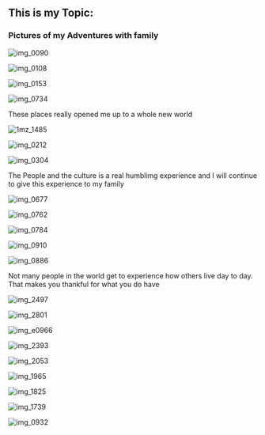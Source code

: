 ## This is my Topic:


### Pictures of my Adventures with family 


![img_0090](https://user-images.githubusercontent.com/43392571/45924754-8e3e6280-bf42-11e8-8334-22a78b3e6ba5.JPG)



![img_0108](https://user-images.githubusercontent.com/43392571/45924753-87175480-bf42-11e8-87ba-5619f015a389.JPG)



![img_0153](https://user-images.githubusercontent.com/43392571/45924752-8088dd00-bf42-11e8-9e63-72401e21c96d.JPG)



![img_0734](https://user-images.githubusercontent.com/43392571/45924745-64853b80-bf42-11e8-841c-2337b8cd29e4.JPG)


These places really opened me up to a whole new world

![1mz_1485](https://user-images.githubusercontent.com/43392571/45924756-94344380-bf42-11e8-8768-2c0f626775c4.JPG)



![img_0212](https://user-images.githubusercontent.com/43392571/45924749-7a92fc00-bf42-11e8-8267-0162bdd8a4a0.JPG)



![img_0304](https://user-images.githubusercontent.com/43392571/45924747-71a22a80-bf42-11e8-808e-68d06ab13001.JPG)

The People and the culture  is a real humblimg experience and I will continue to give this experience to my family

![img_0677](https://user-images.githubusercontent.com/43392571/45924746-6b13b300-bf42-11e8-91a9-2c7c87315141.JPG)



![img_0762](https://user-images.githubusercontent.com/43392571/45924743-5c2d0080-bf42-11e8-8b85-6d60fdca3a0f.JPG)



![img_0784](https://user-images.githubusercontent.com/43392571/45924740-43bce600-bf42-11e8-9b9f-ce6a7f5835ef.JPG)



![img_0910](https://user-images.githubusercontent.com/43392571/45924736-2f78e900-bf42-11e8-9321-f234ac8fd2b7.JPG)

![img_0886](https://user-images.githubusercontent.com/43392571/45924738-3a337e00-bf42-11e8-82c3-bd2a41ccecc3.JPG)

Not many people in the world get to experience how others live day to day. That makes you thankful for what you do have

![img_2497](https://user-images.githubusercontent.com/43392571/45924705-ba0d1880-bf41-11e8-87d4-dc6c62f00c85.JPG)

![img_2801](https://user-images.githubusercontent.com/43392571/45924710-c1ccbd00-bf41-11e8-812f-9cd29432a6e4.JPG)

![img_e0966](https://user-images.githubusercontent.com/43392571/45924716-d1e49c80-bf41-11e8-9fc6-2b695c058bfd.JPG)

![img_2393](https://user-images.githubusercontent.com/43392571/45924718-d7da7d80-bf41-11e8-8ddb-46f0e755d32f.JPG)

![img_2053](https://user-images.githubusercontent.com/43392571/45924721-e1fc7c00-bf41-11e8-982a-7bcfc6ee0ae2.JPG)

![img_1965](https://user-images.githubusercontent.com/43392571/45924723-e9bc2080-bf41-11e8-942b-1f82aed7a79e.JPG)

![img_1825](https://user-images.githubusercontent.com/43392571/45924724-efb20180-bf41-11e8-9182-181c6b39b77a.JPG)

![img_1739](https://user-images.githubusercontent.com/43392571/45924729-1cfeaf80-bf42-11e8-86fd-41e790889b39.JPG)

![img_0932](https://user-images.githubusercontent.com/43392571/45924731-2425bd80-bf42-11e8-806a-42e1dd0bc13b.JPG)
